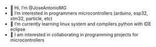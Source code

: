 - 👋 Hi, I’m @JoseAntonioMG
- 👀 I’m interested in programmers microcontrollers (arduino, esp32, stm32, particle, etc)
- 🌱 I’m currently learning linux system and compilers python with IDE eclipse
- 💞️ I am interested in collaborating in programming projects for microcontrollers

<!---
JoseAntonioMG/JoseAntonioMG is a ✨ special ✨ repository because its `README.md` (this file) appears on your GitHub profile.
You can click the Preview link to take a look at your changes.
--->
